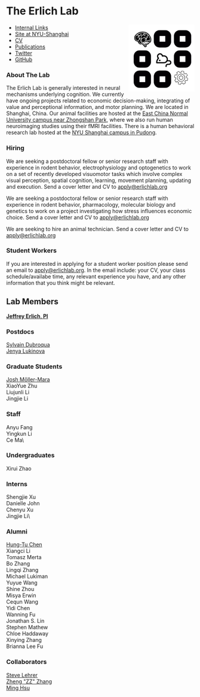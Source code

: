 # The Erlich Lab
<img src='media/logo.png' height=180 align=right>

+ [Internal Links](https://int.erlichlab.org) </br> 
+ [Site at NYU-Shanghai](http://neuro.shanghai.nyu.edu/erlich_lab) </br>
+ [CV](http://www.cns.nyu.edu/~jerlich/dl/jce_cv.pdf) </br>
+ [Publications](https://scholar.google.com.hk/citations?user=kI5EI3AAAAAJ&hl=en) </br>
+ [Twitter](https://twitter.com/erlichlab) </br>
+ [GitHub](https://github.com/erlichlab) </br>

### About The Lab

The Erlich Lab is generally interested in neural mechanisms underlying cognition. We currently have ongoing projects related to economic decision-making, integrating of value and perceptional information, and motor planning. We are located in Shanghai, China. Our animal facilities are hosted at the [East China Normal University campus near Zhongshan Park](http://english.ecnu.edu.cn/1810/list.htm), where we also run human neuroimaging studies using their fMRI facilities. There is a human behavioral research lab hosted at the [NYU Shanghai campus in Pudong](https://wp.nyu.edu/shbeel/).

### Hiring

We are seeking a postdoctoral fellow or senior research staff with experience in rodent behavior,
electrophysiology and optogenetics to work on a set of
recently developed visuomotor tasks which involve complex visual
perception, spatial cognition, learning, movement planning, updating and
execution. Send a cover letter and CV to apply@erlichlab.org

We are seeking a postdoctoral fellow or senior research staff with experience in rodent behavior, pharmacology, molecular biology and genetics to work on a project investigating how stress 
influences economic choice. Send a cover letter and CV to apply@erlichlab.org

We are seeking to hire an animal technician. Send a cover letter and CV to apply@erlichlab.org

### Student Workers

If you are interested in applying for a student worker position please
send an email to
[apply\@erlichlab.org](mailto:apply@erlichlab.org?subject=NYUSH%20student%20worker).
In the email include: your CV, your class schedule/availabe time, any
relevant experience you have, and any other information that you think
might be relevant.

## Lab Members

[**Jeffrey Erlich, PI**](http://neuro.shanghai.nyu.edu/erlich_lab)

### Postdocs

[Sylvain
Dubroqua](https://research.shanghai.nyu.edu/centers-and-institutes/brain/people/sylvain-dubroqua)\
[Jenya
Lukinova](https://research.shanghai.nyu.edu/centers-and-institutes/brain/people/evgeniya-lukinova)

### Graduate Students

[Josh Mōller-Mara](http://jmm.io)\
XiaoYue Zhu\
Liujunli Li\
Jingjie Li

### Staff

Anyu Fang\
Yingkun Li\
Ce Ma\

### Undergraduates

Xirui Zhao


### Interns

Shengjie Xu\
Danielle John\
Chenyu Xu\
Jingjie Li\

### Alumni

[Hung-Tu Chen](https://github.com/transedward)\
Xiangci Li\
Tomasz Merta\
Bo Zhang\
Lingqi Zhang\
Michael Lukiman\
Yuyue Wang\
Shine Zhou\
Misya Erwin\
Cequn Wang\
Yidi Chen\
Wanning Fu\
Jonathan S. Lin\
Stephen Mathew\
Chloe Haddaway\
Xinying Zhang\
Brianna Lee Fu

### Collaborators

[Steve Lehrer](http://post.queensu.ca/%7Elehrers/)\
[Zheng \"ZZ\"
Zhang](https://shanghai.nyu.edu/academics/faculty/directory/zheng-zhang)\
[Ming Hsu](http://neuroecon.berkeley.edu)
